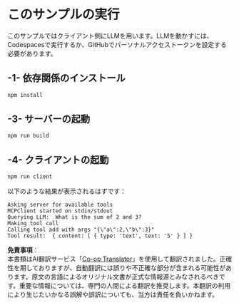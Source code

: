<!--
CO_OP_TRANSLATOR_METADATA:
{
  "original_hash": "6d6315e03f591fb5a39be91da88585dc",
  "translation_date": "2025-07-13T19:19:00+00:00",
  "source_file": "03-GettingStarted/03-llm-client/solution/typescript/README.md",
  "language_code": "ja"
}
-->
# このサンプルの実行

このサンプルではクライアント側にLLMを用います。LLMを動かすには、Codespacesで実行するか、GitHubでパーソナルアクセストークンを設定する必要があります。

## -1- 依存関係のインストール

```bash
npm install
```

## -3- サーバーの起動

```bash
npm run build
```

## -4- クライアントの起動

```sh
npm run client
```

以下のような結果が表示されるはずです：

```text
Asking server for available tools
MCPClient started on stdin/stdout
Querying LLM:  What is the sum of 2 and 3?
Making tool call
Calling tool add with args "{\"a\":2,\"b\":3}"
Tool result:  { content: [ { type: 'text', text: '5' } ] }
```

**免責事項**：  
本書類はAI翻訳サービス「[Co-op Translator](https://github.com/Azure/co-op-translator)」を使用して翻訳されました。正確性を期しておりますが、自動翻訳には誤りや不正確な部分が含まれる可能性があります。原文の言語によるオリジナル文書が正式な情報源とみなされるべきです。重要な情報については、専門の人間による翻訳を推奨します。本翻訳の利用により生じたいかなる誤解や誤訳についても、当方は責任を負いかねます。